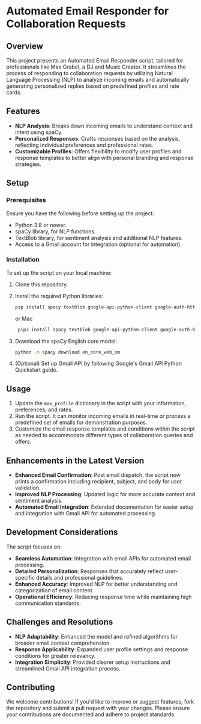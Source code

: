 # Automated Email Responder for Collaboration Requests

## Overview

This project presents an Automated Email Responder script, tailored for professionals like Max Grabel, a DJ and Music Creator. It streamlines the process of responding to collaboration requests by utilizing Natural Language Processing (NLP) to analyze incoming emails and automatically generating personalized replies based on predefined profiles and rate cards.

## Features

- **NLP Analysis**: Breaks down incoming emails to understand context and intent using spaCy.
- **Personalized Responses**: Crafts responses based on the analysis, reflecting individual preferences and professional rates.
- **Customizable Profiles**: Offers flexibility to modify user profiles and response templates to better align with personal branding and response strategies.

## Setup

### Prerequisites

Ensure you have the following before setting up the project:
- Python 3.8 or newer.
- spaCy library, for NLP functions.
- TextBlob library, for sentiment analysis and additional NLP features.
- Access to a Gmail account for integration (optional for automation).

### Installation

To set up the script on your local machine:

1. Clone this repository.
2. Install the required Python libraries:

    ```bash
    pip install spacy textblob google-api-python-client google-auth-httplib2 google-auth-oauthlib
    ```
    or Mac

   ```bash
    pip3 install spacy textblob google-api-python-client google-auth-httplib2 google-auth-oauthlib
    ```

4. Download the spaCy English core model:

    ```bash
    python -m spacy download en_core_web_sm
    ```

5. (Optional) Set up Gmail API by following Google's Gmail API Python Quickstart guide.

## Usage

1. Update the `max_profile` dictionary in the script with your information, preferences, and rates.
2. Run the script. It can monitor incoming emails in real-time or process a predefined set of emails for demonstration purposes.
3. Customize the email response templates and conditions within the script as needed to accommodate different types of collaboration queries and offers.

## Enhancements in the Latest Version

- **Enhanced Email Confirmation**: Post email dispatch, the script now prints a confirmation including recipient, subject, and body for user validation.
- **Improved NLP Processing**: Updated logic for more accurate context and sentiment analysis.
- **Automated Email Integration**: Extended documentation for easier setup and integration with Gmail API for automated processing.

## Development Considerations

The script focuses on:
- **Seamless Automation**: Integration with email APIs for automated email processing.
- **Detailed Personalization**: Responses that accurately reflect user-specific details and professional guidelines.
- **Enhanced Accuracy**: Improved NLP for better understanding and categorization of email content.
- **Operational Efficiency**: Reducing response time while maintaining high communication standards.

## Challenges and Resolutions

- **NLP Adaptability**: Enhanced the model and refined algorithms for broader email context comprehension.
- **Response Applicability**: Expanded user profile settings and response conditions for greater relevancy.
- **Integration Simplicity**: Provided clearer setup instructions and streamlined Gmail API integration process.

## Contributing

We welcome contributions! If you'd like to improve or suggest features, fork the repository and submit a pull request with your changes. Please ensure your contributions are documented and adhere to project standards.
